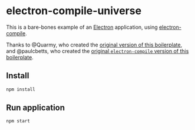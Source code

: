 # electron-compile-universe

This is a bare-bones example of an [Electron](http://electron.atom.io/) application, using [electron-compile](https://github.com/electron/electron-compile).

Thanks to @Quarmy, who created the [original version of this boilerplate](https://github.com/Quramy/electron-jsx-babel-boilerplate), and @paulcbetts, who created the [original `electron-compile` version of this boilerplate](https://github.com/paulcbetts/electron-jsx-babel-boilerplate).

## Install

```sh
npm install
```

## Run application

```sh
npm start
```
